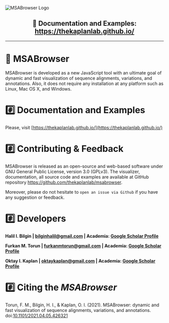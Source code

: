 ![MSABrowser Logo](https://user-images.githubusercontent.com/65191506/81839302-06123400-9550-11ea-92d2-ac904ccd32c6.png)
<h2 align="center"> 📰 Documentation and Examples: <a href="https://thekaplanlab.github.io/">https://thekaplanlab.github.io/</a> </h2>

---

# 🧬 MSABrowser

MSABrowser is developed as a new JavaScript tool with an ultimate goal of dynamic and fast visualization of sequence alignments, variations, and annotations. Also, it does not require any installation at any platform such as Linux, Mac OS X, and Windows.

# :hash: Documentation and Examples 
Please, visit [https://thekaplanlab.github.io/](https://thekaplanlab.github.io/)

# :hash: Contributing & Feedback
MSABrowser is released as an open-source and web-based software under GNU General Public License, version 3.0 (GPLv3). The visualizer, documentation, all source code and examples are available at GitHub repository https://github.com/thekaplanlab/msabrowser.

Moreover, please do not hesitate to `open an issue via Github` if you have any suggestion or feedback.

# :hash: Developers

**Halil I. Bilgin |  [bilginhalil@gmail.com](mailto:bilginhalil@gmail.com) | Academia: [Google Scholar Profile](https://scholar.google.com/citations?user=U1jyUGkAAAAJ&hl=en&oi=ao)**


**Furkan M. Torun |  [furkanmtorun@gmail.com](mailto:furkanmtorun@gmail.com) | Academia: [Google Scholar Profile](https://scholar.google.com/citations?user=d5ZyOZ4AAAAJ)**


**Oktay I. Kaplan |  [oktaykaplan@gmail.com](mailto:oktaykaplan@gmail.com) | Academia: [Google Scholar Profile](https://scholar.google.com/citations?user=YFzvQQUAAAAJ&hl=en)**


# :hash: Citing the *MSABrowser*

Torun, F. M., Bilgin, H. I., & Kaplan, O. I. (2021). MSABrowser: dynamic and fast visualization of sequence alignments, variations, and annotations. doi:[10.1101/2021.04.05.426321](https://www.biorxiv.org/content/10.1101/2021.04.05.426321v1)


